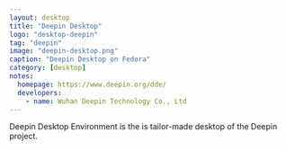```yaml
---
layout: desktop
title: "Deepin Desktop"
logo: "desktop-deepin"
tag: "deepin"
image: "deepin-desktop.png"
caption: "Deepin Desktop on Fedora"
category: [desktop]
notes:
  homepage: https://www.deepin.org/dde/
  developers:
    - name: Wuhan Deepin Technology Co., Ltd
---
```


Deepin Desktop Environment is the is tailor-made desktop of the Deepin project.

